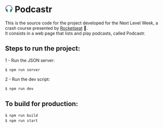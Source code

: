 # <img src="public/favicon.png" alt="Podcastr" width="25" height="25"/> Podcastr 

This is the source code for the project developed for the Next Level Week, a crash course presented by [Rocketseat](https://rocketseat.com.br/) 🚀.<br>
It consists in a web page that lists and play podcasts, called Podcastr.

## Steps to run the project:

1 - Run the JSON server:
```bash
$ npm run server
```

2 - Run the dev script:
```bash
$ npm run dev
```

## To build for production:
```bash
$ npm run build
$ npm run start
```